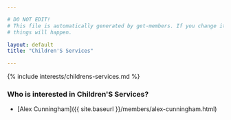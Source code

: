 ```yaml
---

# DO NOT EDIT!
# This file is automatically generated by get-members. If you change it, bad
# things will happen.

layout: default
title: "Children'S Services"

---
```


{% include interests/childrens-services.md %}

### Who is interested in Children'S Services?


* [Alex Cunningham]({{ site.baseurl }}/members/alex-cunningham.html)
